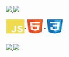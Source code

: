   <a href="https://github.com/edubotelho">
    <img height="180em" src="https://github-readme-stats.vercel.app/api?username=edubotelho&show_icons=true&theme=dark&include_all_commits=true&count_private=true"/>
    <img height="160em" src="https://github-readme-stats.vercel.app/api/top-langs/?username=edubotelho&layout=compact&langs_count=7&theme=dark"/>
  </div>
  <div style="display: inline_block"><br>
    <img align="center" alt="Edu-Js" height="40" width="50" src="https://raw.githubusercontent.com/devicons/devicon/master/icons/javascript/javascript-plain.svg">
    <img align="center" alt="Edu-HTML" height="40" width="50" src="https://raw.githubusercontent.com/devicons/devicon/master/icons/html5/html5-original.svg">
    <img align="center" alt="Edu-CSS" height="40" width="50" src="https://raw.githubusercontent.com/devicons/devicon/master/icons/css3/css3-original.svg">

  </div>
    
  ##
  <div> 
    
   <a href = "mailto:edusouzabo@gmail.com"> <img src = "https://img.shields.io/badge/-Gmail-%23333?style=for-the-badge&logo=gmail&logoColor=white" target = "_ blank"> </a>
  <a href="https://instagram.com/_dudusouz" target="_blank"><img src="https://img.shields.io/badge/-Instagram-%23E4405F?style=for-the-badge&logo=instagram&logoColor=white" target="_blank"></a>
   
  </div>
